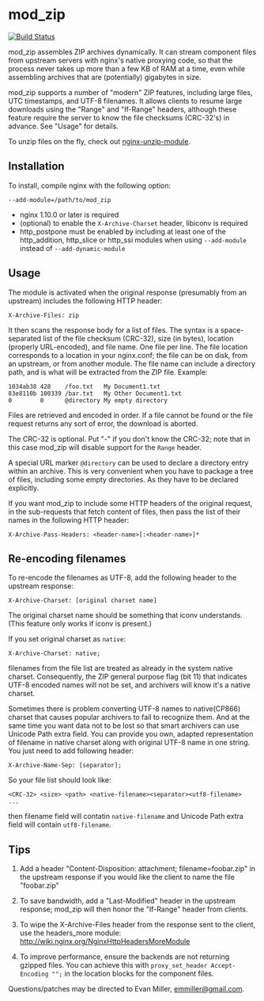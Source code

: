 mod_zip
=======
[![Build Status](https://travis-ci.org/evanmiller/mod_zip.svg?branch=master)](https://travis-ci.org/evanmiller/mod_zip)

mod_zip assembles ZIP archives dynamically. It can stream component files from
upstream servers with nginx's native proxying code, so that the process never
takes up more than a few KB of RAM at a time, even while assembling archives that
are (potentially) gigabytes in size.

mod_zip supports a number of "modern" ZIP features, including large files, UTC
timestamps, and UTF-8 filenames. It allows clients to resume large downloads using
the "Range" and "If-Range" headers, although these feature require the server
to know the file checksums (CRC-32's) in advance. See "Usage" for details.

To unzip files on the fly, check out [nginx-unzip-module](https://github.com/youzee/nginx-unzip-module).


Installation
------------

To install, compile nginx with the following option:

    --add-module=/path/to/mod_zip

* nginx 1.10.0 or later is required
* (optional) to enable the `X-Archive-Charset` header, libiconv is required
* http_postpone must be enabled by including at least one of the http_addition, http_slice or http_ssi modules when using `--add-module` instead of `--add-dynamic-module`


Usage
---

The module is activated when the original response (presumably from an
upstream) includes the following HTTP header:

    X-Archive-Files: zip

It then scans the response body for a list of files. The syntax is a 
space-separated list of the file checksum (CRC-32), size (in bytes), location
(properly URL-encoded), and file name. One file per line.  The file location
corresponds to a location in your nginx.conf; the file can be on disk, from an
upstream, or from another module.  The file name can include a directory path,
and is what will be extracted from the ZIP file. Example:

    1034ab38 428    /foo.txt   My Document1.txt
    83e8110b 100339 /bar.txt   My Other Document1.txt
    0        0      @directory My empty directory

Files are retrieved and encoded in order. If a file cannot be found or the file
request returns any sort of error, the download is aborted.

The CRC-32 is optional. Put "-" if you don't know the CRC-32; note that in this
case mod_zip will disable support for the `Range` header.

A special URL marker `@directory` can be used to declare a directory entry
within an archive. This is very convenient when you have to package a tree of
files, including some empty directories. As they have to be declared explicitly.

If you want mod_zip to include some HTTP headers of the original request, in the
sub-requests that fetch content of files, then pass the list of their names in
the following HTTP header:

    X-Archive-Pass-Headers: <header-name>[:<header-name>]*

Re-encoding filenames
---

To re-encode the filenames as UTF-8, add the following header to the upstream
response:

    X-Archive-Charset: [original charset name]

The original charset name should be something that iconv understands. (This feature
only works if iconv is present.)

If you set original charset as `native`:

    X-Archive-Charset: native;

filenames from the file list are treated as already in the system native charset.
Consequently, the ZIP general purpose flag (bit 11) that indicates UTF-8 encoded
names will not be set, and archivers will know it's a native charset.

Sometimes there is problem converting UTF-8 names to native(CP866) charset that
causes popular archivers to fail to recognize them. And at the same time you want
data not to be lost so that smart archivers can use Unicode Path extra field.
You can provide you own, adapted representation of filename in native charset along
with original UTF-8 name in one string. You just need to add following header:

    X-Archive-Name-Sep: [separator];

So your file list should look like:

    <CRC-32> <size> <path> <native-filename><separator><utf8-filename>
    ...

then filename field will contatin `native-filename` and Unicode Path extra field
will contain `utf8-filename`.

Tips
----

1. Add a header "Content-Disposition: attachment; filename=foobar.zip" in the
upstream response if you would like the client to name the file "foobar.zip"

1. To save bandwidth, add a "Last-Modified" header in the upstream response; 
mod_zip will then honor the "If-Range" header from clients.

1. To wipe the X-Archive-Files header from the response sent to the client,
use the headers_more module: http://wiki.nginx.org/NginxHttpHeadersMoreModule

1. To improve performance, ensure the backends are not returning gzipped
files. You can achieve this with `proxy_set_header Accept-Encoding "";`
in the location blocks for the component files.

Questions/patches may be directed to Evan Miller, emmiller@gmail.com.

